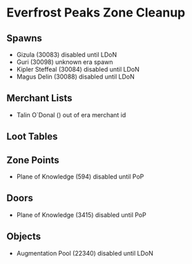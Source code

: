 # Everfrost Peaks Zone Cleanup

## Spawns

* Gizula (30083) disabled until LDoN
* Guri (30098) unknown era spawn
* Kipler Steffeal (30084) disabled until LDoN
* Magus Delin (30088) disabled until LDoN

## Merchant Lists

* Talin O`Donal () out of era merchant id

## Loot Tables

## Zone Points

* Plane of Knowledge (594) disabled until PoP

## Doors

* Plane of Knowledge (3415) disabled until PoP

## Objects

* Augmentation Pool (22340) disabled until LDoN
